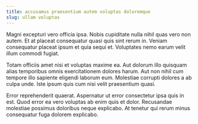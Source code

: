 ```yaml
---
title: accusamus praesentium autem voluptas doloremque
slug: ullam voluptas
---
```


Magni excepturi vero officia ipsa. Nobis cupiditate nulla nihil quas vero non autem. Et at placeat consequatur quasi quis sint rerum in. Veniam consequatur placeat ipsum et quia sequi et. Voluptates nemo earum velit illum commodi fugiat.

Totam officiis amet nisi et voluptas maxime ea. Aut dolorum illo quisquam alias temporibus omnis exercitationem dolores harum. Aut non nihil cum tempore illo sapiente eligendi laborum eum. Molestiae corrupti dolores a ab culpa unde. Iste ipsum quis cum nisi velit praesentium quasi.

Error reprehenderit quaerat. Aspernatur ut error consectetur ipsa quis in est. Quod error ea vero voluptas ab enim quis et dolor. Recusandae molestiae possimus doloribus neque explicabo. At tenetur qui rerum minus consequatur fuga dolorem explicabo.

